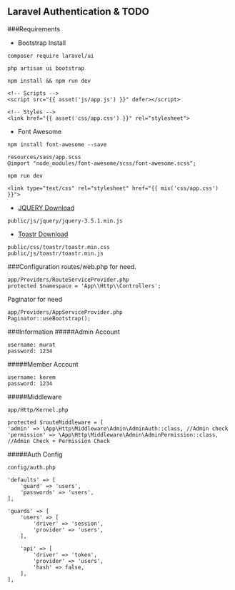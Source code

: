 ## Laravel Authentication & TODO
###Requirements
- Bootstrap Install
````
composer require laravel/ui

php artisan ui bootstrap

npm install && npm run dev

<!-- Scripts -->
<script src="{{ asset('js/app.js') }}" defer></script>

<!-- Styles -->
<link href="{{ asset('css/app.css') }}" rel="stylesheet">
````

- Font Awesome

````
npm install font-awesome --save

resources/sass/app.scss
@import "node_modules/font-awesome/scss/font-awesome.scss";

npm run dev

<link type="text/css" rel="stylesheet" href="{{ mix('css/app.css') }}">
````

- [JQUERY Download](https://jquery.com/download/)
````
public/js/jquery/jquery-3.5.1.min.js
````

- [Toastr Download](https://codeseven.github.io/toastr/)
````
public/css/toastr/toastr.min.css
public/js/toastr/toastr.min.js
````

###Configuration
routes/web.php for need.
````
app/Providers/RouteServiceProvider.php
protected $namespace = 'App\\Http\\Controllers';
````
Paginator for need
````
app/Providers/AppServiceProvider.php
Paginator::useBootstrap();
````

###Information
#####Admin Account
````
username: murat
password: 1234
````

#####Member Account
````
username: kerem
password: 1234
````

#####Middleware
````
app/Http/Kernel.php

protected $routeMiddleware = [
'admin' => \App\Http\Middleware\Admin\AdminAuth::class, //Admin check
'permission' => \App\Http\Middleware\Admin\AdminPermission::class, //Admin Check + Permission Check 
````
#####Auth Config
````
config/auth.php

'defaults' => [
    'guard' => 'users',
    'passwords' => 'users',
],

'guards' => [
    'users' => [
        'driver' => 'session',
        'provider' => 'users',
    ],

    'api' => [
        'driver' => 'token',
        'provider' => 'users',
        'hash' => false,
    ],
],
````
